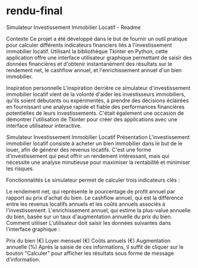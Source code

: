 # rendu-final

Simulateur Investissement Immobilier Locatif - Readme

Contexte
Ce projet a été développé dans le but de fournir un outil pratique pour calculer différents indicateurs financiers liés à l'investissement immobilier locatif. Utilisant la bibliothèque Tkinter en Python, cette application offre une interface utilisateur graphique permettant de saisir des données financières et d'obtenir instantanément des résultats sur le rendement net, le cashflow annuel, et l'enrichissement annuel d'un bien immobilier.

Inspiration personnelle
L'inspiration derrière ce simulateur d'investissement immobilier locatif vient de la volonté d'aider les investisseurs immobiliers, qu'ils soient débutants ou expérimentés, à prendre des décisions éclairées en fournissant une analyse rapide et fiable des performances financières potentielles de leurs investissements. C'était également une occasion de démontrer l'utilisation de Tkinter pour créer des applications avec une interface utilisateur interactive.

Simulateur Investissement Immobilier Locatif
Présentation
L'investissement immobilier locatif consiste à acheter un bien immobilier dans le but de le louer, afin de générer des revenus locatifs. C'est une forme d'investissement qui peut offrir un rendement intéressant, mais qui nécessite une analyse minutieuse pour maximiser la rentabilité et minimiser les risques.

Fonctionnalités
Le simulateur permet de calculer trois indicateurs clés :

Le rendement net, qui représente le pourcentage de profit annuel par rapport au prix d'achat du bien.
Le cashflow annuel, qui est la différence entre les revenus locatifs annuels et les coûts annuels associés à l'investissement.
L'enrichissement annuel, qui estime la plus-value annuelle du bien, basée sur un taux d'augmentation annuelle du prix du bien.
Comment utiliser
L'utilisateur doit saisir les données suivantes dans l'interface graphique :

Prix du bien (€)
Loyer mensuel (€)
Coûts annuels (€)
Augmentation annuelle (%)
Après la saisie de ces informations, il suffit de cliquer sur le bouton "Calculer" pour afficher les résultats sous forme de message d'information.
